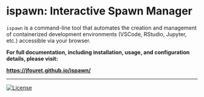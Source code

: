 # ispawn: Interactive Spawn Manager

``ispawn`` is a command-line tool that automates the creation and management of containerized development environments (VSCode, RStudio, Jupyter, etc.) accessible via your browser.

**For full documentation, including installation, usage, and configuration details, please visit:**

**https://jfouret.github.io/ispawn/**

---

[![License](https://img.shields.io/badge/License-Apache_2.0-blue.svg)](https://opensource.org/licenses/Apache-2.0)
